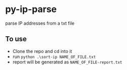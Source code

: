 # py-ip-parse
parse IP addresses from a txt file


## To use
- Clone the repo and cd into it
- run `python .\sort-ip NAME_OF_FILE.txt`
- report will be generated as `NAME_OF_FILE-report.txt`

